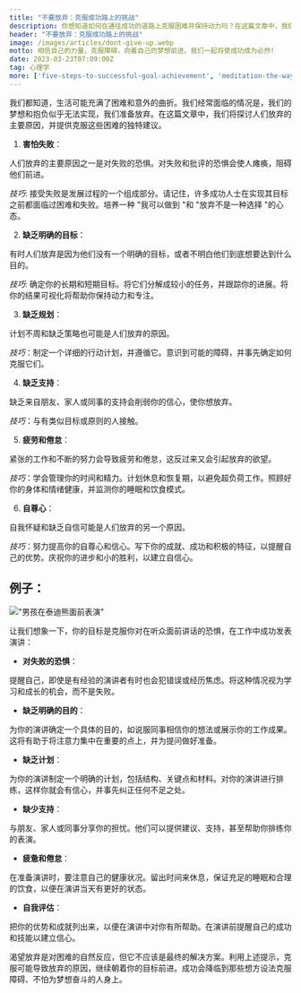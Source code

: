 ```yaml
---
title: "不要放弃：克服成功路上的挑战"
description: 你想知道如何在通往成功的道路上克服困难并保持动力吗？在这篇文章中，我们看看人们放弃的主要原因，并提供一些提示，帮助你应对这些挑战，实现你的目标。
header: "不要放弃：克服成功路上的挑战"
image: /images/articles/dont-give-up.webp
motto: 相信自己的力量，克服障碍，向着自己的梦想前进。我们一起将使成功成为必然!
date: 2023-03-23T07:09:00Z
tag: 心理学
more: ['five-steps-to-successful-goal-achievement', 'meditation-the-way-to-harmony']
---
```

我们都知道，生活可能充满了困难和意外的曲折。我们经常面临的情况是，我们的梦想和抱负似乎无法实现，我们准备放弃。在这篇文章中，我们将探讨人们放弃的主要原因，并提供克服这些困难的独特建议。

1. **害怕失败**：

人们放弃的主要原因之一是对失败的恐惧。对失败和批评的恐惧会使人瘫痪，阻碍他们前进。

  
_技巧_: 接受失败是发展过程的一个组成部分。请记住，许多成功人士在实现其目标之前都面临过困难和失败。培养一种 "我可以做到 "和 "放弃不是一种选择 "的心态。

2. **缺乏明确的目标**：

有时人们放弃是因为他们没有一个明确的目标，或者不明白他们到底想要达到什么目的。

  
_技巧_: 确定你的长期和短期目标。将它们分解成较小的任务，并跟踪你的进展。将你的结果可视化将帮助你保持动力和专注。

3. **缺乏规划**：

计划不周和缺乏策略也可能是人们放弃的原因。

  
_技巧_：制定一个详细的行动计划，并遵循它。意识到可能的障碍，并事先确定如何克服它们。

4. **缺乏支持**：

缺乏来自朋友、家人或同事的支持会削弱你的信心，使你想放弃。

  
_技巧_：与有类似目标或原则的人接触。

5. **疲劳和倦怠**：

紧张的工作和不断的努力会导致疲劳和倦怠，这反过来又会引起放弃的欲望。

  
_技巧_：学会管理你的时间和精力。计划休息和恢复期，以避免超负荷工作。照顾好你的身体和情绪健康，并监测你的睡眠和饮食模式。

6. **自尊心**：

自我怀疑和缺乏自信可能是人们放弃的另一个原因。

  
_技巧_：努力提高你的自尊心和信心。写下你的成就、成功和积极的特征，以提醒自己的优势。庆祝你的进步和小的胜利，以建立自信心。

  
## 例子：

!["男孩在泰迪熊面前表演"](/images/articles/dont-give-up-example.webp)


让我们想象一下，你的目标是克服你对在听众面前讲话的恐惧，在工作中成功发表演讲：

* **对失败的恐惧**：

提醒自己，即使是有经验的演讲者有时也会犯错误或经历焦虑。将这种情况视为学习和成长的机会，而不是失败。

* **缺乏明确的目的**：

为你的演讲确定一个具体的目的，如说服同事相信你的想法或展示你的工作成果。这将有助于将注意力集中在重要的点上，并为提问做好准备。

* **缺乏计划**：

为你的演讲制定一个明确的计划，包括结构、关键点和材料。对你的演讲进行排练，这样你就会有信心，并事先纠正任何不足之处。

* **缺少支持**：

与朋友、家人或同事分享你的担忧。他们可以提供建议、支持，甚至帮助你排练你的表演。

* **疲惫和倦怠**：

在准备演讲时，要注意自己的健康状况。留出时间来休息，保证充足的睡眠和合理的饮食，以便在演讲当天有更好的状态。

* **自我评估**：

把你的优势和成就列出来，以便在演讲中对你有所帮助。在演讲前提醒自己的成功和技能以建立信心。

  
渴望放弃是对困难的自然反应，但它不应该是最终的解决方案。利用上述提示，克服可能导致放弃的原因，继续朝着你的目标前进。成功会降临到那些想方设法克服障碍、不怕为梦想奋斗的人身上。
